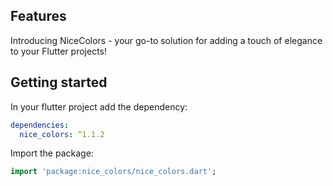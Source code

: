## Features

Introducing NiceColors - your go-to solution for adding a touch of elegance to your Flutter projects!

## Getting started

In your flutter project add the dependency:

```yaml
dependencies:
  nice_colors: ^1.1.2
```

Import the package:

```dart
import 'package:nice_colors/nice_colors.dart';
```

